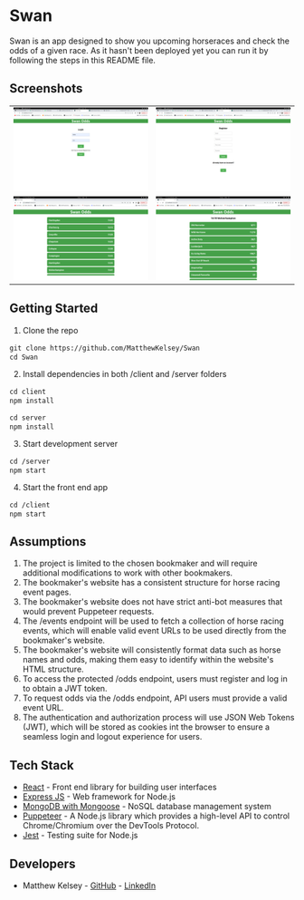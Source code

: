 # Swan



Swan is an app designed to show you upcoming horseraces and check the odds of a given race. As it hasn't been deployed yet you can run it by following the steps in this README file.

## Screenshots


<table>
  <tr>
    <td><img src="/images/image1.png" alt="Screenshot 1"></td>
    <td><img src="./images/image2.png" alt="Screenshot 2"></td>
  </tr>
  <tr>
    <td><img src="./images/image3.png" alt="Screenshot 3"></td>
    <td><img src="./images/image4.png" alt="Screenshot 4"></td>
  </tr>
</table>



## Getting Started

1. Clone the repo

```
git clone https://github.com/MatthewKelsey/Swan
cd Swan
```

2. Install dependencies in both /client and /server folders

```
cd client
npm install
```
```
cd server
npm install
```

3. Start development server
```
cd /server
npm start
```

4. Start the front end app
```
cd /client
npm start
```

## Assumptions
1. The project is limited to the chosen bookmaker and will require additional modifications to work with other bookmakers.
2. The bookmaker's website has a consistent structure for horse racing event pages.
3. The bookmaker's website does not have strict anti-bot measures that would prevent Puppeteer requests.
4. The /events endpoint will be used to fetch a collection of horse racing events, which will enable valid event URLs to be used directly from the bookmaker's website.
5. The bookmaker's website will consistently format data such as horse names and odds, making them easy to identify within the website's HTML structure.
6. To access the protected /odds endpoint, users must register and log in to obtain a JWT token.
7. To request odds via the /odds endpoint, API users must provide a valid event URL.
8. The authentication and authorization process will use JSON Web Tokens (JWT), which will be stored as cookies int the browser to ensure a seamless login and logout experience for users.


## Tech Stack

* [React](https://reactjs.org) - Front end library for building user interfaces
* [Express JS](https://expressjs.com) - Web framework for Node.js
* [MongoDB with Mongoose](https://www.mongodb.com) - NoSQL database management system
* [Puppeteer](https://pptr.dev/) - A Node.js library which provides a high-level API to control Chrome/Chromium over the DevTools Protocol.
* [Jest](https://jestjs.io) - Testing suite for Node.js



## Developers

* Matthew Kelsey - [GitHub](https://github.com/MatthewKelsey) - [LinkedIn]()

